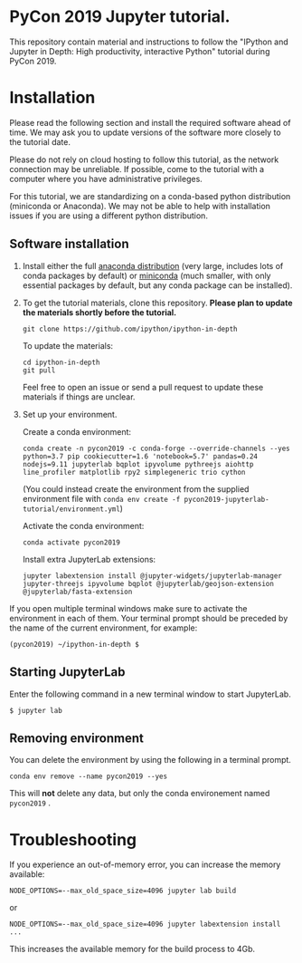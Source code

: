 # PyCon 2019 Jupyter tutorial.

This repository contain material and instructions to follow the "IPython and Jupyter in Depth: High productivity, interactive Python" tutorial during PyCon 2019.

# Installation

Please read the following section and install the required software ahead of
time. We may ask you to update versions of the software more closely to the
tutorial date.

Please do not rely on cloud hosting to follow this tutorial, as the network
connection may be unreliable. If possible, come to the tutorial with a computer
where you have administrative privileges.

For this tutorial, we are standardizing on a conda-based python distribution
(miniconda or Anaconda). We may not be able to help with installation issues if
you are using a different python distribution.

## Software installation

1. Install either the full [anaconda
   distribution](https://www.anaconda.com/download/) (very large, includes lots
   of conda packages by default) or
   [miniconda](https://conda.io/miniconda.html) (much smaller, with only
   essential packages by default, but any conda package can be installed).

2. To get the tutorial materials, clone this repository. **Please plan to update the materials shortly before the tutorial.**

    ```
    git clone https://github.com/ipython/ipython-in-depth
    ```

    To update the materials:
    ```
    cd ipython-in-depth
    git pull
    ```

    Feel free to open an issue or send a pull request to update these materials if things are unclear.

3. Set up your environment.

    Create a conda environment:

    ```
    conda create -n pycon2019 -c conda-forge --override-channels --yes python=3.7 pip cookiecutter=1.6 'notebook=5.7' pandas=0.24 nodejs=9.11 jupyterlab bqplot ipyvolume pythreejs aiohttp line_profiler matplotlib rpy2 simplegeneric trio cython
    ```

    (You could instead create the environment from the supplied environment file with `conda env create -f pycon2019-jupyterlab-tutorial/environment.yml`)

    Activate the conda environment:

    ```
    conda activate pycon2019
    ```

    Install extra JupyterLab extensions:

    ```
    jupyter labextension install @jupyter-widgets/jupyterlab-manager jupyter-threejs ipyvolume bqplot @jupyterlab/geojson-extension @jupyterlab/fasta-extension
    ```

If you open multiple terminal windows make sure to activate the environment in each of them. Your terminal prompt should be preceded by the name of the current environment, for example:
```
(pycon2019) ~/ipython-in-depth $
```


## Starting JupyterLab

Enter the following command in a new terminal window to start JupyterLab.

```
$ jupyter lab
```

## Removing environment

You can delete the environment by using the following in a terminal prompt.

```
conda env remove --name pycon2019 --yes
```

This will **not** delete any data, but only the conda environement named `pycon2019` .

# Troubleshooting

If you experience an out-of-memory error, you can increase the memory available:
```
NODE_OPTIONS=--max_old_space_size=4096 jupyter lab build
```
or
```
NODE_OPTIONS=--max_old_space_size=4096 jupyter labextension install ...
```
This increases the available memory for the build process to 4Gb.
